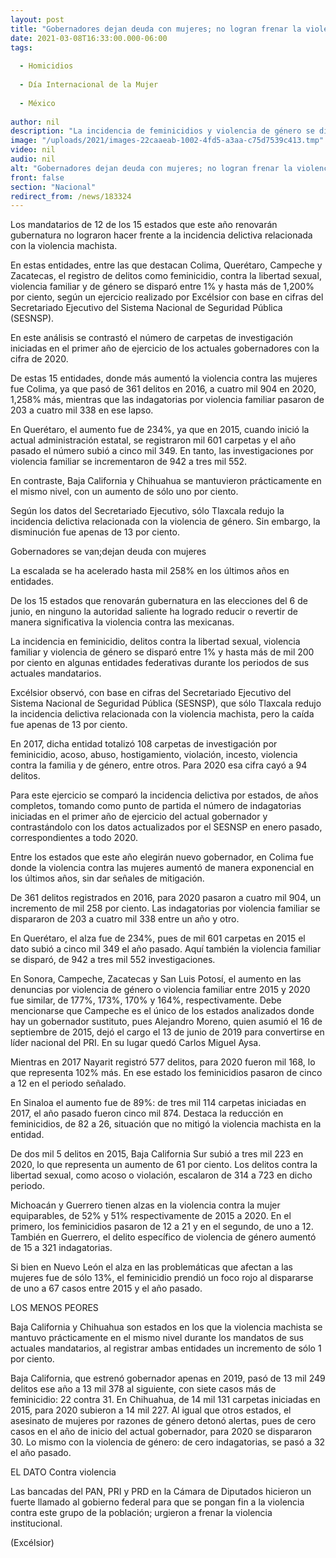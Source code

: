 ```yaml
---
layout: post
title: "Gobernadores dejan deuda con mujeres; no logran frenar la violencia"
date: 2021-03-08T16:33:00.000-06:00
tags:
  
  - Homicidios
  
  - Día Internacional de la Mujer
  
  - México
  
author: nil
description: "La incidencia de feminicidios y violencia de género se disparó en 12 de los 15 estados que elegirán nuevos mandatarios este año"
image: "/uploads/2021/images-22caaeab-1002-4fd5-a3aa-c75d7539c413.tmp"
video: nil
audio: nil
alt: "Gobernadores dejan deuda con mujeres; no logran frenar la violencia"
front: false
section: "Nacional"
redirect_from: /news/183324
---
```


Los mandatarios de 12 de los 15 estados que este año renovarán gubernatura no lograron hacer frente a la incidencia delictiva relacionada con la violencia machista.

En estas entidades, entre las que destacan Colima, Querétaro, Campeche y Zacatecas, el registro de delitos como feminicidio, contra la libertad sexual, violencia familiar y de género se disparó entre 1% y hasta más de 1,200% por ciento, según un ejercicio realizado por Excélsior con base en cifras del Secretariado Ejecutivo del Sistema Nacional de Seguridad Pública (SESNSP).

En este análisis se contrastó el número de carpetas de investigación iniciadas en el primer año de ejercicio de los actuales gobernadores con la cifra de 2020.

De estas 15 entidades, donde más aumentó la violencia contra las mujeres fue Colima, ya que pasó de 361 delitos en 2016, a cuatro mil 904 en 2020, 1,258% más, mientras que las indagatorias por violencia familiar pasaron de 203 a cuatro mil 338 en ese lapso.

En Querétaro, el aumento fue de 234%, ya que en 2015, cuando inició la actual administración estatal, se registraron mil 601 carpetas y el año pasado el número subió a cinco mil 349. En tanto, las investigaciones por violencia familiar se incrementaron de 942 a tres mil 552.

En contraste, Baja California y Chihuahua se mantuvieron prácticamente en el mismo nivel, con un aumento de sólo uno por ciento.

Según los datos del Secretariado Ejecutivo, sólo Tlaxcala redujo la incidencia delictiva relacionada con la violencia de género. Sin embargo, la disminución fue apenas de 13 por ciento.

Gobernadores se van;dejan deuda con mujeres

La escalada se ha acelerado hasta mil 258% en los últimos años en entidades.

De los 15 estados que renovarán gubernatura en las elecciones del 6 de junio, en ninguno la autoridad saliente ha logrado reducir o revertir de manera significativa la violencia contra las mexicanas.

La incidencia en feminicidio, delitos contra la libertad sexual, violencia familiar y violencia de género se disparó entre 1% y hasta más de mil 200 por ciento en algunas entidades federativas durante los periodos de sus actuales mandatarios.

Excélsior observó, con base en cifras del Secretariado Ejecutivo del Sistema Nacional de Seguridad Pública (SESNSP), que sólo Tlaxcala redujo la incidencia delictiva relacionada con la violencia machista, pero la caída fue apenas de 13 por ciento.

En 2017, dicha entidad totalizó 108 carpetas de investigación por feminicidio, acoso, abuso, hostigamiento, violación, incesto, violencia contra la familia y de género, entre otros. Para 2020 esa cifra cayó a 94 delitos.

Para este ejercicio se comparó la incidencia delictiva por estados, de años completos, tomando como punto de partida el número de indagatorias iniciadas en el primer año de ejercicio del actual gobernador y contrastándolo con los datos actualizados por el SESNSP en enero pasado, correspondientes a todo 2020.

Entre los estados que este año elegirán nuevo gobernador, en Colima fue donde la violencia contra las mujeres aumentó de manera exponencial en los últimos años, sin dar señales de mitigación.

De 361 delitos registrados en 2016, para 2020 pasaron a cuatro mil 904, un incremento de mil 258 por ciento. Las indagatorias por violencia familiar se dispararon de 203 a cuatro mil 338 entre un año y otro.

En Querétaro, el alza fue de 234%, pues de mil 601 carpetas en 2015 el dato subió a cinco mil 349 el año pasado. Aquí también la violencia familiar se disparó, de 942 a tres mil 552 investigaciones.

En Sonora, Campeche, Zacatecas y San Luis Potosí, el aumento en las denuncias por violencia de género o violencia familiar entre 2015 y 2020 fue similar, de 177%, 173%, 170% y 164%, respectivamente. Debe mencionarse que Campeche es el único de los estados analizados donde hay un gobernador sustituto, pues Alejandro Moreno, quien asumió el 16 de septiembre de 2015, dejó el cargo el 13 de junio de 2019 para convertirse en líder nacional del PRI. En su lugar quedó Carlos Miguel Aysa.

Mientras en 2017 Nayarit registró 577 delitos, para 2020 fueron mil 168, lo que representa 102% más. En ese estado los feminicidios pasaron de cinco a 12 en el periodo señalado.

En Sinaloa el aumento fue de 89%: de tres mil 114 carpetas iniciadas en 2017, el año pasado fueron cinco mil 874. Destaca la reducción en feminicidios, de 82 a 26, situación que no mitigó la violencia machista en la entidad.

De dos mil 5 delitos en 2015, Baja California Sur subió a tres mil 223 en 2020, lo que representa un aumento de 61 por ciento. Los delitos contra la libertad sexual, como acoso o violación, escalaron de 314 a 723 en dicho periodo.

Michoacán y Guerrero tienen alzas en la violencia contra la mujer equiparables, de 52% y 51% respectivamente de 2015 a 2020. En el primero, los feminicidios pasaron de 12 a 21 y en el segundo, de uno a 12. También en Guerrero, el delito específico de violencia de género aumentó de 15 a 321 indagatorias.

Si bien en Nuevo León el alza en las problemáticas que afectan a las mujeres fue de sólo 13%, el feminicidio prendió un foco rojo al dispararse de uno a 67 casos entre 2015 y el año pasado.

LOS MENOS PEORES

Baja California y Chihuahua son estados en los que la violencia machista se mantuvo prácticamente en el mismo nivel durante los mandatos de sus actuales mandatarios, al registrar ambas entidades un incremento de sólo 1 por ciento.

Baja California, que estrenó gobernador apenas en 2019, pasó de 13 mil 249 delitos ese año a 13 mil 378 al siguiente, con siete casos más de feminicidio: 22 contra 31. En Chihuahua, de 14 mil 131 carpetas iniciadas en 2015, para 2020 subieron a 14 mil 227. Al igual que otros estados, el asesinato de mujeres por razones de género detonó alertas, pues de cero casos en el año de inicio del actual gobernador, para 2020 se dispararon 30. Lo mismo con la violencia de género: de cero indagatorias, se pasó a 32 el año pasado.

EL DATO
Contra violencia

Las bancadas del PAN, PRI y PRD en la  Cámara de Diputados hicieron un fuerte llamado al gobierno federal para que se pongan fin a la violencia contra este grupo de la población; urgieron a frenar la violencia institucional.

(Excélsior)